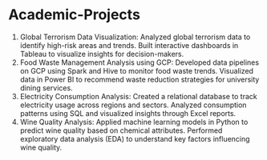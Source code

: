 # Academic-Projects
1. Global Terrorism Data Visualization: Analyzed global terrorism data to identify high-risk areas and trends. Built interactive dashboards in Tableau to visualize insights for decision-makers.
2. Food Waste Management Analysis using GCP: Developed data pipelines on GCP using Spark and Hive to monitor food waste trends. Visualized data in Power BI to recommend waste reduction strategies for university dining services.
3. Electricity Consumption Analysis: Created a relational database to track electricity usage across regions and sectors. Analyzed consumption patterns using SQL and visualized insights through Excel reports.
4. Wine Quality Analysis: Applied machine learning models in Python to predict wine quality based on chemical attributes. Performed exploratory data analysis (EDA) to understand key factors influencing wine quality.
